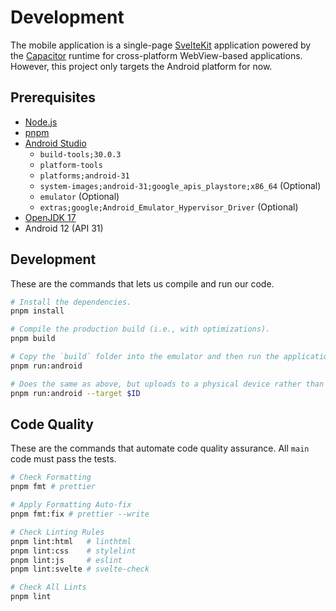 # Development
The mobile application is a single-page [SvelteKit] application powered by the [Capacitor] runtime for cross-platform WebView-based applications. However, this project only targets the Android platform for now.

[SvelteKit]: https://kit.svelte.dev/
[Capacitor]: https://capacitorjs.com/

## Prerequisites
* [Node.js]
* [pnpm]
* [Android Studio]
    - `build-tools;30.0.3`
    - `platform-tools`
    - `platforms;android-31`
    - `system-images;android-31;google_apis_playstore;x86_64` (Optional)
    - `emulator` (Optional)
    - `extras;google;Android_Emulator_Hypervisor_Driver` (Optional)
* [OpenJDK 17]
* Android 12 (API 31)

[Node.js]: https://nodejs.org/en/download/
[pnpm]: https://pnpm.io/
[Android Studio]: https://developer.android.com/studio
[OpenJDK 17]: https://openjdk.org/projects/jdk/17/

## Development
These are the commands that lets us compile and run our code.

```bash
# Install the dependencies.
pnpm install

# Compile the production build (i.e., with optimizations).
pnpm build

# Copy the `build` folder into the emulator and then run the application.
pnpm run:android

# Does the same as above, but uploads to a physical device rather than an emulator.
pnpm run:android --target $ID
```

## Code Quality
These are the commands that automate code quality assurance. All `main` code must pass the tests.

```bash
# Check Formatting
pnpm fmt # prettier

# Apply Formatting Auto-fix
pnpm fmt:fix # prettier --write

# Check Linting Rules
pnpm lint:html   # linthtml
pnpm lint:css    # stylelint
pnpm lint:js     # eslint
pnpm lint:svelte # svelte-check

# Check All Lints
pnpm lint
```
